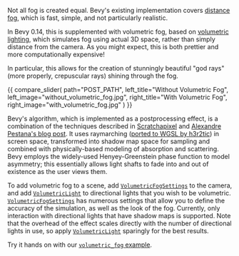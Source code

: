 Not all fog is created equal.
Bevy's existing implementation covers [distance fog](https://en.wikipedia.org/wiki/Distance_fog), which is fast, simple, and not particularly realistic.

In Bevy 0.14, this is supplemented with volumetric fog, based on [volumetric lighting](https://en.wikipedia.org/wiki/Volumetric_lighting), which simulates fog using actual 3D space, rather than simply distance from the camera.
As you might expect, this is both prettier and more computationally expensive!

In particular, this allows for the creation of stunningly beautiful "god rays" (more properly, crepuscular rays) shining through the fog.

{{ compare_slider(
    path="POST_PATH",
    left_title="Without Volumetric Fog",
    left_image="without_volumetric_fog.jpg",
    right_title="With Volumetric Fog",
    right_image="with_volumetric_fog.jpg"
) }}

Bevy's algorithm, which is implemented as a postprocessing effect, is a combination of the techniques described in [Scratchapixel](https://www.scratchapixel.com/lessons/3d-basic-rendering/volume-rendering-for-developers/intro-volume-rendering.html) and [Alexandre Pestana's blog post](https://www.alexandre-pestana.com/volumetric-lights/). It uses raymarching ([ported to WGSL by h3r2tic](https://gist.github.com/h3r2tic/9c8356bdaefbe80b1a22ae0aaee192db)) in screen space, transformed into shadow map space for sampling and combined with physically-based modeling of absorption and scattering. Bevy employs the widely-used Henyey-Greenstein phase function to model asymmetry; this essentially allows light shafts to fade into and out of existence as the user views them.

To add volumetric fog to a scene, add [`VolumetricFogSettings`] to the camera, and add [`VolumetricLight`] to directional lights that you wish to be volumetric. [`VolumetricFogSettings`] has numerous settings that allow you to define the accuracy of the simulation, as well as the look of the fog. Currently, only interaction with directional lights that have shadow maps is supported. Note that the overhead of the effect scales directly with the number of directional lights in use, so apply [`VolumetricLight`] sparingly for the best results.

Try it hands on with our [`volumetric_fog` example](https://github.com/bevyengine/bevy/tree/v0.14.0/examples/3d/volumetric_fog.rs).

[`VolumetricFogSettings`]: http://dev-docs.bevyengine.org/bevy/pbr/struct.VolumetricFogSettings.html
[`VolumetricLight`]: http://dev-docs.bevyengine.org/bevy/pbr/struct.VolumetricLight.html
